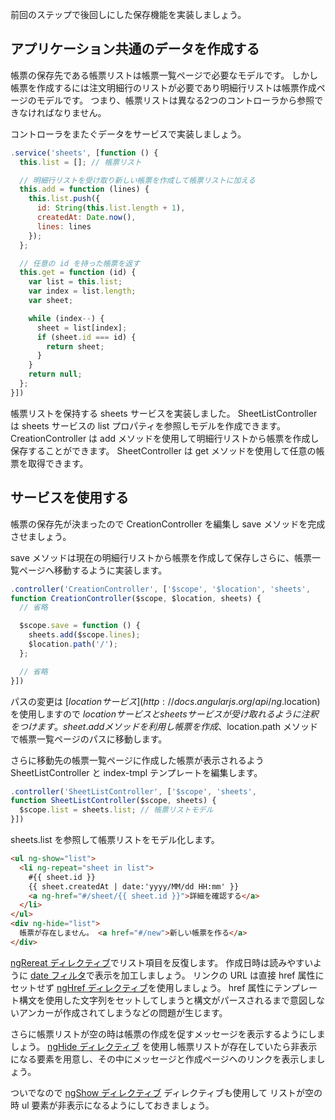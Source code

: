 前回のステップで後回しにした保存機能を実装しましょう。

## アプリケーション共通のデータを作成する
帳票の保存先である帳票リストは帳票一覧ページで必要なモデルです。
しかし帳票を作成するには注文明細行のリストが必要であり明細行リストは帳票作成ページのモデルです。
つまり、帳票リストは異なる2つのコントローラから参照できなければなりません。

コントローラをまたぐデータをサービスで実装しましょう。

```javascript
.service('sheets', [function () {
  this.list = []; // 帳票リスト

  // 明細行リストを受け取り新しい帳票を作成して帳票リストに加える
  this.add = function (lines) {
    this.list.push({
      id: String(this.list.length + 1),
      createdAt: Date.now(),
      lines: lines
    });
  };

  // 任意の id を持った帳票を返す
  this.get = function (id) {
    var list = this.list;
    var index = list.length;
    var sheet;

    while (index--) {
      sheet = list[index];
      if (sheet.id === id) {
        return sheet;
      }
    }
    return null;
  };
}])
```

帳票リストを保持する sheets サービスを実装しました。
SheetListController は sheets サービスの list プロパティを参照しモデルを作成できます。
CreationController は add メソッドを使用して明細行リストから帳票を作成し保存することができます。
SheetController は get メソッドを使用して任意の帳票を取得できます。

## サービスを使用する
帳票の保存先が決まったので CreationController を編集し save メソッドを完成させましょう。

save メソッドは現在の明細行リストから帳票を作成して保存しさらに、帳票一覧ページへ移動するように実装します。

```javascript
.controller('CreationController', ['$scope', '$location', 'sheets',
function CreationController($scope, $location, sheets) {
  // 省略

  $scope.save = function () {
    sheets.add($scope.lines);
    $location.path('/');
  };

  // 省略
}])
```

パスの変更は [$location サービス](http://docs.angularjs.org/api/ng.$location)を使用しますので $location サービスと sheets サービスが受け取れるように注釈をつけます。
sheet.add メソッドを利用し帳票を作成、$location.path メソッドで帳票一覧ページのパスに移動します。

さらに移動先の帳票一覧ページに作成した帳票が表示されるよう SheetListController と index-tmpl テンプレートを編集します。

```javascript
.controller('SheetListController', ['$scope', 'sheets',
function SheetListController($scope, sheets) {
  $scope.list = sheets.list; // 帳票リストモデル
}])
```

sheets.list を参照して帳票リストをモデル化します。

```html
<ul ng-show="list">
  <li ng-repeat="sheet in list">
    #{{ sheet.id }}
    {{ sheet.createdAt | date:'yyyy/MM/dd HH:mm' }}
    <a ng-href="#/sheet/{{ sheet.id }}">詳細を確認する</a>
  </li>
</ul>
<div ng-hide="list">
  帳票が存在しません。 <a href="#/new">新しい帳票を作る</a>
</div>
```

[ngRereat ディレクティブ](http://docs.angularjs.org/api/ng.directive:ngRepeat)でリスト項目を反復します。
作成日時は読みやすいように [date フィルタ](http://docs.angularjs.org/api/ng.filter:date)で表示を加工しましょう。
リンクの URL は直接 href 属性にセットせず [ngHref ディレクティブ](http://docs.angularjs.org/api/ng.directive:ngHref)を使用しましょう。
href 属性にテンプレート構文を使用した文字列をセットしてしまうと構文がパースされるまで意図しないアンカーが作成されてしまうなどの問題が生じます。

さらに帳票リストが空の時は帳票の作成を促すメッセージを表示するようにしましょう。
[ngHide ディレクティブ](http://docs.angularjs.org/api/ng.directive:ngHide) を使用し帳票リストが存在していたら非表示になる要素を用意し、その中にメッセージと作成ページヘのリンクを表示しましょう。

ついでなので [ngShow ディレクティブ](http://docs.angularjs.org/api/ng.directive:ngShow) ディレクティブも使用して リストが空の時 ul 要素が非表示になるようにしておきましょう。

<div preview="article.examples.example"></div>
